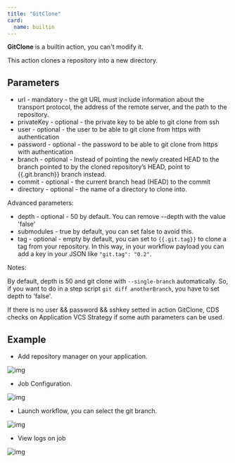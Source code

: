 ```yaml
---
title: "GitClone"
card: 
  name: builtin
---
```


**GitClone** is a builtin action, you can't modify it.

This action clones a repository into a new directory.

## Parameters

* url - mandatory - the git URL must include information about the transport protocol, the address of the remote server, and the path to the repository.
* privateKey - optional - the private key to be able to git clone from ssh
* user - optional - the user to be able to git clone from https with authentication
* password - optional - the password to be able to git clone from https with authentication
* branch - optional - Instead of pointing the newly created HEAD to the branch pointed to by the cloned repository’s HEAD, point to {{.git.branch}} branch instead.
* commit - optional - the current branch head (HEAD) to the commit
* directory - optional - the name of a directory to clone into.

Advanced parameters:

* depth - optional - 50 by default. You can remove --depth with the value 'false'
* submodules - true by default, you can set false to avoid this.
* tag - optional - empty by default, you can set to `{{.git.tag}}` to clone a tag from your repository. In this way, in your workflow payload you can add a key in your JSON like `"git.tag": "0.2"`.

Notes:

By default, depth is 50 and git clone with `--single-branch` automatically.
So, if you want to do in a step script `git diff anotherBranch`, you have to set depth to 'false'.

If there is no user && password && sshkey setted in action GitClone, CDS checks on Application VCS Strategy if some auth parameters can be used.


## Example

* Add repository manager on your application.

![img](/images/workflows.pipelines.actions.builtin.gitclone-repo-manager.png)

* Job Configuration.

![img](/images/workflows.pipelines.actions.builtin.gitclone-edit-job.png)

* Launch workflow, you can select the git branch.

![img](/images/workflows.pipelines.actions.builtin.gitclone-run-workflow.png)

* View logs on job

![img](/images/workflows.pipelines.actions.builtin.gitclone-run-job.png)
